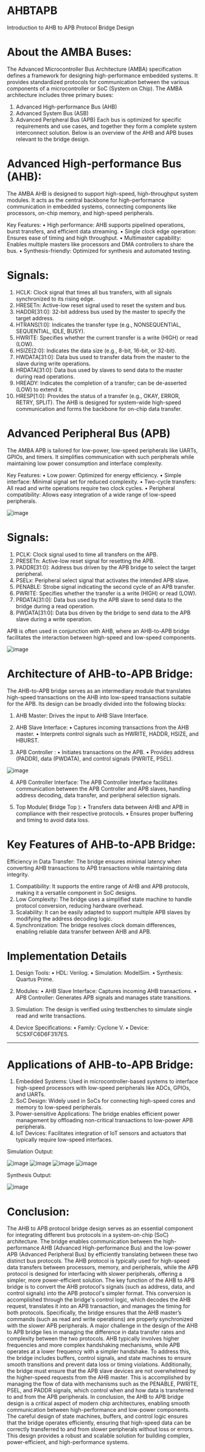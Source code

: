 # AHBTAPB
Introduction to AHB to APB Protocol Bridge Design

# About the AMBA Buses:
The Advanced Microcontroller Bus Architecture (AMBA) specification defines a framework for designing high-performance embedded systems. It provides standardized protocols for communication between the various components of a microcontroller or SoC (System on Chip). The AMBA architecture includes three primary buses:
1.	Advanced High-performance Bus (AHB)
2.	Advanced System Bus (ASB)
3.	Advanced Peripheral Bus (APB)
Each bus is optimized for specific requirements and use cases, and together they form a complete system interconnect solution. Below is an overview of the AHB and APB buses relevant to the bridge design.

# Advanced High-performance Bus (AHB):
The AMBA AHB is designed to support high-speed, high-throughput system modules. It acts as the central backbone for high-performance communication in embedded systems, connecting components like processors, on-chip memory, and high-speed peripherals.

Key Features:
•	High performance: AHB supports pipelined operations, burst transfers, and efficient data streaming.
•	Single clock edge operation: Ensures ease of timing and high throughput.
•	Multimaster capability: Enables multiple masters like processors and DMA controllers to share the bus.
•	Synthesis-friendly: Optimized for synthesis and automated testing.


# Signals:
1.	HCLK: Clock signal that times all bus transfers, with all signals synchronized to its rising edge.
2.	HRESETn: Active-low reset signal used to reset the system and bus.
3.	HADDR[31:0]: 32-bit address bus used by the master to specify the target address.
4.	HTRANS[1:0]: Indicates the transfer type (e.g., NONSEQUENTIAL, SEQUENTIAL, IDLE, BUSY).
5.	HWRITE: Specifies whether the current transfer is a write (HIGH) or read (LOW).
6.	HSIZE[2:0]: Indicates the data size (e.g., 8-bit, 16-bit, or 32-bit).
7.	HWDATA[31:0]: Data bus used to transfer data from the master to the slave during write operations.
8.	HRDATA[31:0]: Data bus used by slaves to send data to the master during read operations.
9.	HREADY: Indicates the completion of a transfer; can be de-asserted (LOW) to extend it.
10.	HRESP[1:0]: Provides the status of a transfer (e.g., OKAY, ERROR, RETRY, SPLIT).
The AHB is designed for system-wide high-speed communication and forms the backbone for on-chip data transfer.

# Advanced Peripheral Bus (APB)
The AMBA APB is tailored for low-power, low-speed peripherals like UARTs, GPIOs, and timers. It simplifies communication with such peripherals while maintaining low power consumption and interface complexity.

Key Features:
•	Low power: Optimized for energy efficiency.
•	Simple interface: Minimal signal set for reduced complexity.
•	Two-cycle transfers: All read and write operations require two clock cycles.
•	Peripheral compatibility: Allows easy integration of a wide range of low-speed peripherals.

![image](https://github.com/user-attachments/assets/eac75c74-abb8-40c3-a86b-4263b0404c9b)



# Signals:
1.	PCLK: Clock signal used to time all transfers on the APB.
2.	PRESETn: Active-low reset signal for resetting the APB.
3.	PADDR[31:0]: Address bus driven by the APB bridge to select the target peripheral.
4.	PSELx: Peripheral select signal that activates the intended APB slave.
5.	PENABLE: Strobe signal indicating the second cycle of an APB transfer.
6.	PWRITE: Specifies whether the transfer is a write (HIGH) or read (LOW).
7.	PRDATA[31:0]: Data bus used by the APB slave to send data to the bridge during a read operation.
8.	PWDATA[31:0]: Data bus driven by the bridge to send data to the APB slave during a write operation.
   
APB is often used in conjunction with AHB, where an AHB-to-APB bridge facilitates the interaction between high-speed and low-speed components.

![image](https://github.com/user-attachments/assets/0229477e-b7b5-4024-8f43-06d8fd756b0c)


# Architecture of AHB-to-APB Bridge:
The AHB-to-APB bridge serves as an intermediary module that translates high-speed transactions on the AHB into low-speed transactions suitable for the APB. Its design can be broadly divided into the following blocks:

1.	AHB Master: Drives the input to AHB Slave Interface.

2.	AHB Slave Interface:
•	Captures incoming transactions from the AHB master.
•	Interprets control signals such as HWRITE, HADDR, HSIZE, and HBURST.

3.	APB Controller : 
•	Initiates transactions on the APB.
•	Provides address (PADDR), data (PWDATA), and control signals (PWRITE, PSEL).

![image](https://github.com/user-attachments/assets/99b10ba3-0ed0-4751-88cc-e54a7e512a8e)

 
4.	APB Controller Interface: The APB Controller Interface facilitates communication between the APB Controller and APB slaves, handling address decoding, data transfer, and peripheral selection signals.

5.	Top Module( Bridge Top ):
•	Transfers data between AHB and APB in compliance with their respective protocols.
•	Ensures proper buffering and timing to avoid data loss.

# Key Features of AHB-to-APB Bridge:

Efficiency in Data Transfer:
The bridge ensures minimal latency when converting AHB transactions to APB transactions while maintaining data integrity.
1.	Compatibility:
It supports the entire range of AHB and APB protocols, making it a versatile component in SoC designs.
2.	Low Complexity:
The bridge uses a simplified state machine to handle protocol conversion, reducing hardware overhead.
3.	Scalability:
It can be easily adapted to support multiple APB slaves by modifying the address decoding logic.
4.	Synchronization:
The bridge resolves clock domain differences, enabling reliable data transfer between AHB and APB.


# Implementation Details

1.	Design Tools:
•	HDL: Verilog.
•	Simulation: ModelSim.
•	Synthesis: Quartus Prime.

2.	Modules:
•	AHB Slave Interface: Captures incoming AHB transactions.
•	APB Controller: Generates APB signals and manages state transitions.

3.	Simulation:
The design is verified using testbenches to simulate single read and write transactions.

4.	Device Specifications:
•	Family: Cyclone V.
•	Device: 5CSXFC6D6F31I7ES.
________________________________________



# Applications of AHB-to-APB Bridge:
1.	Embedded Systems:
Used in microcontroller-based systems to interface high-speed processors with low-speed peripherals like ADCs, GPIOs, and UARTs.
2.	SoC Design:
Widely used in SoCs for connecting high-speed cores and memory to low-speed peripherals.
3.	Power-sensitive Applications:
The bridge enables efficient power management by offloading non-critical transactions to low-power APB peripherals.
4.	IoT Devices:
Facilitates integration of IoT sensors and actuators that typically require low-speed interfaces.

Simulation Output:

![image](https://github.com/user-attachments/assets/04e10b14-56eb-41ca-b56d-b0e4fc9e4b9f)
![image](https://github.com/user-attachments/assets/90573583-6c5d-4f24-8615-87a299a04b19)
![image](https://github.com/user-attachments/assets/42a8a923-b8c0-4d05-b0fa-0c0ae65b6462)
![image](https://github.com/user-attachments/assets/86a4fbae-b2bc-497f-84e4-492758dfc51b)



Synthesis Output:
 
![image](https://github.com/user-attachments/assets/78f846fd-3d33-4618-8baa-4509ec6a7f46)



# Conclusion:
The AHB to APB protocol bridge design serves as an essential component for integrating different bus protocols in a system-on-chip (SoC) architecture. The bridge enables communication between the high-performance AHB (Advanced High-performance Bus) and the low-power APB (Advanced Peripheral Bus) by efficiently translating between these two distinct bus protocols. The AHB protocol is typically used for high-speed data transfers between processors, memory, and peripherals, while the APB protocol is designed for interfacing with slower peripherals, offering a simpler, more power-efficient solution.
The key function of the AHB to APB bridge is to convert the AHB protocol's signals (such as address, data, and control signals) into the APB protocol's simpler format. This conversion is accomplished through the bridge's control logic, which decodes the AHB request, translates it into an APB transaction, and manages the timing for both protocols. Specifically, the bridge ensures that the AHB master’s commands (such as read and write operations) are properly synchronized with the slower APB peripherals.
A major challenge in the design of the AHB to APB bridge lies in managing the difference in data transfer rates and complexity between the two protocols. AHB typically involves higher frequencies and more complex handshaking mechanisms, while APB operates at a lower frequency with a simpler handshake. To address this, the bridge includes buffers, control signals, and state machines to ensure smooth transitions and prevent data loss or timing violations.
Additionally, the bridge must ensure that the APB slave devices are not overwhelmed by the higher-speed requests from the AHB master. This is accomplished by managing the flow of data with mechanisms such as the PENABLE, PWRITE, PSEL, and PADDR signals, which control when and how data is transferred to and from the APB peripherals.
In conclusion, the AHB to APB bridge design is a critical aspect of modern chip architectures, enabling smooth communication between high-performance and low-power components. The careful design of state machines, buffers, and control logic ensures that the bridge operates efficiently, ensuring that high-speed data can be correctly transferred to and from slower peripherals without loss or errors. This design provides a robust and scalable solution for building complex, power-efficient, and high-performance systems.

